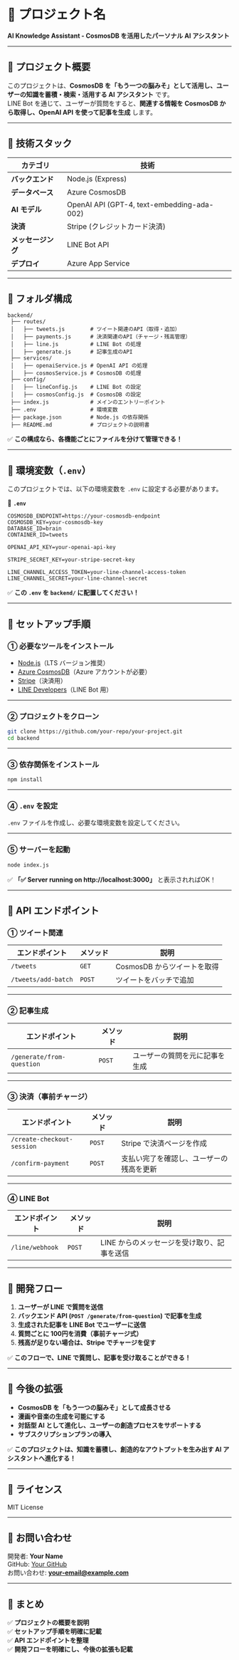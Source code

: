 # **📌 プロジェクト名**
**AI Knowledge Assistant - CosmosDB を活用したパーソナル AI アシスタント**

---

## **📌 プロジェクト概要**
このプロジェクトは、**CosmosDB を「もう一つの脳みそ」として活用し、ユーザーの知識を蓄積・検索・活用する AI アシスタント** です。  
LINE Bot を通じて、ユーザーが質問をすると、**関連する情報を CosmosDB から取得し、OpenAI API を使って記事を生成** します。  

---

## **📌 技術スタック**
| **カテゴリ** | **技術** |
|-------------|---------|
| **バックエンド** | Node.js (Express) |
| **データベース** | Azure CosmosDB |
| **AI モデル** | OpenAI API (GPT-4, text-embedding-ada-002) |
| **決済** | Stripe (クレジットカード決済) |
| **メッセージング** | LINE Bot API |
| **デプロイ** | Azure App Service |

---

## **📌 フォルダ構成**
```
backend/
 ├── routes/
 │   ├── tweets.js        # ツイート関連のAPI（取得・追加）
 │   ├── payments.js      # 決済関連のAPI（チャージ・残高管理）
 │   ├── line.js          # LINE Bot の処理
 │   ├── generate.js      # 記事生成のAPI
 ├── services/
 │   ├── openaiService.js # OpenAI API の処理
 │   ├── cosmosService.js # CosmosDB の処理
 ├── config/
 │   ├── lineConfig.js    # LINE Bot の設定
 │   ├── cosmosConfig.js  # CosmosDB の設定
 ├── index.js             # メインのエントリーポイント
 ├── .env                 # 環境変数
 ├── package.json         # Node.js の依存関係
 ├── README.md            # プロジェクトの説明書
```

✅ **この構成なら、各機能ごとにファイルを分けて管理できる！**

---

## **📌 環境変数（`.env`）**
このプロジェクトでは、以下の環境変数を `.env` に設定する必要があります。

📄 **`.env`**
```env
COSMOSDB_ENDPOINT=https://your-cosmosdb-endpoint
COSMOSDB_KEY=your-cosmosdb-key
DATABASE_ID=brain
CONTAINER_ID=tweets

OPENAI_API_KEY=your-openai-api-key

STRIPE_SECRET_KEY=your-stripe-secret-key

LINE_CHANNEL_ACCESS_TOKEN=your-line-channel-access-token
LINE_CHANNEL_SECRET=your-line-channel-secret
```

✅ **この `.env` を `backend/` に配置してください！**

---

## **📌 セットアップ手順**
### **① 必要なツールをインストール**
- [Node.js](https://nodejs.org/)（LTS バージョン推奨）
- [Azure CosmosDB](https://portal.azure.com/)（Azure アカウントが必要）
- [Stripe](https://stripe.com/jp)（決済用）
- [LINE Developers](https://developers.line.biz/)（LINE Bot 用）

---

### **② プロジェクトをクローン**
```sh
git clone https://github.com/your-repo/your-project.git
cd backend
```

---

### **③ 依存関係をインストール**
```sh
npm install
```

---

### **④ `.env` を設定**
`.env` ファイルを作成し、必要な環境変数を設定してください。

---

### **⑤ サーバーを起動**
```sh
node index.js
```
✅ **「✅ Server running on http://localhost:3000」** と表示されればOK！

---

## **📌 API エンドポイント**
### **① ツイート関連**
| **エンドポイント** | **メソッド** | **説明** |
|----------------|----------|----------|
| `/tweets` | `GET` | CosmosDB からツイートを取得 |
| `/tweets/add-batch` | `POST` | ツイートをバッチで追加 |

---

### **② 記事生成**
| **エンドポイント** | **メソッド** | **説明** |
|----------------|----------|----------|
| `/generate/from-question` | `POST` | ユーザーの質問を元に記事を生成 |

---

### **③ 決済（事前チャージ）**
| **エンドポイント** | **メソッド** | **説明** |
|----------------|----------|----------|
| `/create-checkout-session` | `POST` | Stripe で決済ページを作成 |
| `/confirm-payment` | `POST` | 支払い完了を確認し、ユーザーの残高を更新 |

---

### **④ LINE Bot**
| **エンドポイント** | **メソッド** | **説明** |
|----------------|----------|----------|
| `/line/webhook` | `POST` | LINE からのメッセージを受け取り、記事を送信 |

---

## **📌 開発フロー**
1. **ユーザーが LINE で質問を送信**
2. **バックエンド API (`POST /generate/from-question`) で記事を生成**
3. **生成された記事を LINE Bot でユーザーに送信**
4. **質問ごとに 100円を消費（事前チャージ式）**
5. **残高が足りない場合は、Stripe でチャージを促す**

✅ **このフローで、LINE で質問し、記事を受け取ることができる！**

---

## **📌 今後の拡張**
- **CosmosDB を「もう一つの脳みそ」として成長させる**
- **漫画や音楽の生成を可能にする**
- **対話型 AI として進化し、ユーザーの創造プロセスをサポートする**
- **サブスクリプションプランの導入**

✅ **このプロジェクトは、知識を蓄積し、創造的なアウトプットを生み出す AI アシスタントへ進化する！**

---

## **📌 ライセンス**
MIT License

---

## **📌 お問い合わせ**
開発者: **Your Name**  
GitHub: [Your GitHub](https://github.com/your-profile)  
お問い合わせ: **your-email@example.com**

---

## **🎯 まとめ**
✅ **プロジェクトの概要を説明**  
✅ **セットアップ手順を明確に記載**  
✅ **API エンドポイントを整理**  
✅ **開発フローを明確にし、今後の拡張も記載**  

